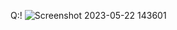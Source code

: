 Q:!
![Screenshot 2023-05-22 143601](https://github.com/arun2663/Design-and-Analysis-of-Algorithm-DAA-/assets/124770555/4e0c539d-ad9a-4993-9ca2-6a8c8726bb03)
